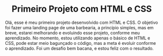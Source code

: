 <h1 align="center"> Primeiro Projeto com HTML e CSS </h1>

<p> 
    Olá, esse é meu primeiro projeto desenvolvido com HTML e CSS.
    O objetivo foi fazer uma landing page de uma barbearia, a princípio simples,
    mas em breve, estarei melhorando e evoluindo esse projeto, conforme meu aprendizado.
    No momento, estou utilizando apenas o básico de HTML e CSS, pode estar meio bagunçado
    o código, mas a meta é evoluir conforme o aprendizado. Foi um desafio bem bacana, e estou feliz
    com o resultado.
</p>